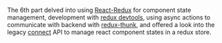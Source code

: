 The 6th part delved into using [React-Redux](https://react-redux.js.org/) for component state management, development with [redux devtools](https://chrome.google.com/webstore/detail/redux-devtools/lmhkpmbekcpmknklioeibfkpmmfibljd?hl=en), using async actions to communicate with backend with [redux-thunk](https://github.com/reduxjs/redux-thunk), and offered a look into the legacy [connect](https://react-redux.js.org/api/connect) API to manage react component states in a redux store.
